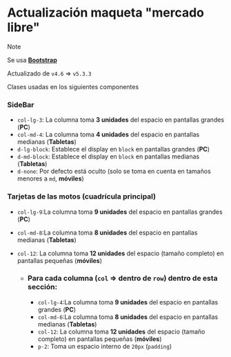 # Actualización maqueta "**mercado libre**"
> [!NOTE]
> Se usa [**Bootstrap**](https://getbootstrap.com/docs/5.3/getting-started/introduction/)
>
> Actualizado de `v4.6` => `v5.3.3`

Clases usadas en los siguientes componentes

### SideBar
- `col-lg-3`: La columna toma **3 unidades** del espacio en pantallas grandes (**PC**)
- `col-md-4`: La columna toma **4 unidades** del espacio en pantallas medianas (**Tabletas**)
- `d-lg-block`: Establece el display en `block` en pantallas grandes (**PC**)
- `d-md-block`: Establece el display en `block` en pantallas medianas (**Tabletas**)
- `d-none`: Por defecto está oculto (solo se toma en cuenta en tamaños menores a `md`, **móviles**)

### Tarjetas de las motos (cuadrícula principal)

- `col-lg-9`:La columna toma **9 unidades** del espacio en pantallas grandes (**PC**)
- `col-md-8`:La columna toma **8 unidades** del espacio en pantallas medianas (**Tabletas**)
- `col-12`: La columna toma **12 unidades** del espacio (tamaño completo) en pantallas pequeñas (**móviles**)

    - ### Para cada columna (`col` => dentro de `row`) dentro de esta sección:
      - `col-lg-4`:La columna toma **9 unidades** del espacio en pantallas grandes (**PC**)
      - `col-md-6`:La columna toma **8 unidades** del espacio en pantallas medianas (**Tabletas**)
      - `col-12`: La columna toma **12 unidades** del espacio (tamaño completo) en pantallas pequeñas (**móviles**)
      - `p-2`: Toma un espacio interno de `20px` (`padding`)